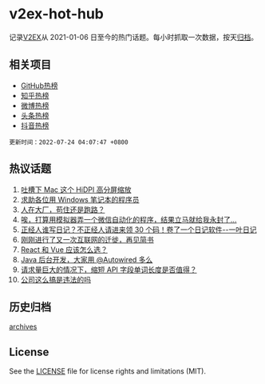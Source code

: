 # v2ex-hot-hub

 记录[V2EX](https://www.v2ex.com/)从 2021-01-06 日至今的热门话题。每小时抓取一次数据，按天[归档](archives)。
 
 ## 相关项目

- [GitHub热榜](https://github.com/lonnyzhang423/github-hot-hub)
- [知乎热榜](https://github.com/lonnyzhang423/zhihu-hot-hub)
- [微博热榜](https://github.com/lonnyzhang423/weibo-hot-hub)
- [头条热榜](https://github.com/lonnyzhang423/toutiao-hot-hub)
- [抖音热榜](https://github.com/lonnyzhang423/douyin-hot-hub)


 `更新时间：2022-07-24 04:07:47 +0800`

## 热议话题

1. [吐槽下 Mac 这个 HiDPI 高分屏缩放](https://www.v2ex.com/t/868153)
1. [求助各位用 Windows 笔记本的程序员](https://www.v2ex.com/t/868242)
1. [人在大厂，苟住还是跑路？](https://www.v2ex.com/t/868157)
1. [唉，打算用模拟器弄一个微信自动化的程序，结果立马就给我永封了...](https://www.v2ex.com/t/868138)
1. [正经人谁写日记？不正经人请进来领 30 个码！卷了一个日记软件--一叶日记](https://www.v2ex.com/t/868195)
1. [刚刚进行了又一次互联网的迁徙，再见简书](https://www.v2ex.com/t/868140)
1. [React 和 Vue 应该怎么选？](https://www.v2ex.com/t/868228)
1. [Java 后台开发，大家用 @Autowired 多么](https://www.v2ex.com/t/868182)
1. [请求量巨大的情况下，缩短 API 字段单词长度是否值得？](https://www.v2ex.com/t/868167)
1. [公司这么搞是违法的吗](https://www.v2ex.com/t/868199)

## 历史归档

[archives](archives)

## License

See the [LICENSE](LICENSE) file for license rights and limitations (MIT).
